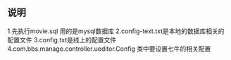 ## 说明
1.先执行movie.sql 用的是mysql数据库
2.config-text.txt是本地的数据库相关的配置文件
3.config.txt是线上的配置文件
4.com.bbs.manage.controller.ueditor.Config 类中要设置七牛的相关配置
